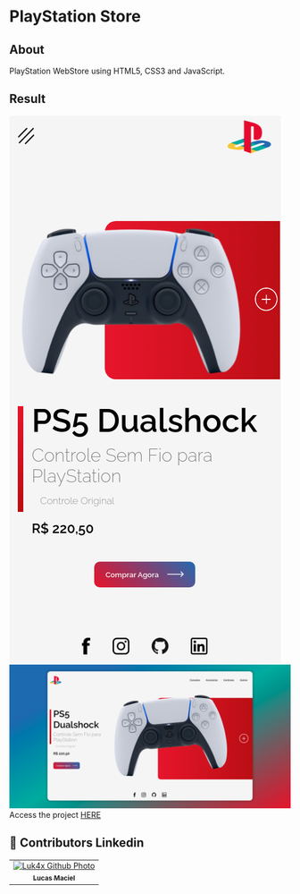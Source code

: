 # PlayStation Store

## About
PlayStation WebStore using HTML5, CSS3 and JavaScript.

## Result
<img src="./images/result2.png" alt="challenge-result">
<img src="./images/result1.png" alt="challenge-result">
Access the project <a href="https://luk4x.github.io/playstation-store/">HERE</a>

## 🤝 Contributors Linkedin
<table>
  <tr>
    <td align="center">
      <a href="https://www.linkedin.com/in/lucasmacielf/">
        <img src="https://avatars.githubusercontent.com/Luk4x" width="150px;" alt="Luk4x Github Photo"/><br>
        <sub>
          <b>Lucas Maciel</b>
        </sub>
      </a>
    </td>
  </tr>
</table>
